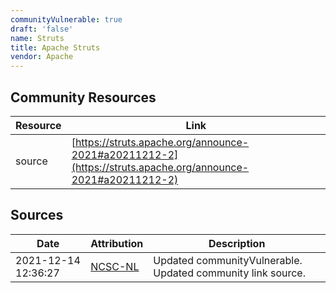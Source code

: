 ```yaml
---
communityVulnerable: true
draft: 'false'
name: Struts
title: Apache Struts
vendor: Apache
---
```



## Community Resources
| Resource | Link |
| --- | --- |
| source | [https://struts.apache.org/announce-2021#a20211212-2](https://struts.apache.org/announce-2021#a20211212-2) |


## Sources
| Date | Attribution | Description |
| --- | --- | --- |
| 2021-12-14 12:36:27 | [NCSC-NL](https://github.com/NCSC-NL/log4shell/blob/main/software/README.md) | Updated communityVulnerable. Updated community link source.  |
